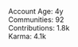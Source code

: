 Account Age: 4y                                                      
Communities: 92                                                    
Contributions: 1.8k                                                 
Karma: 4.1k                                                             